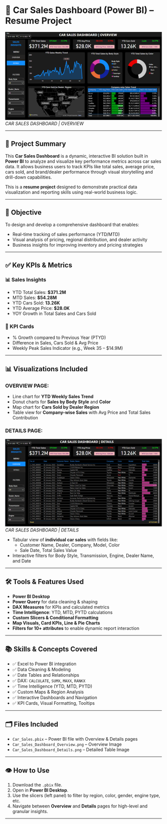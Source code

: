 # 🚗 Car Sales Dashboard (Power BI) – Resume Project

![Dashboard Overview](Car_Sales_Dashboard_Overview.png)
*CAR SALES DASHBOARD | OVERVIEW*

---

## 📌 Project Summary

This **Car Sales Dashboard** is a dynamic, interactive BI solution built in **Power BI** to analyze and visualize key performance metrics across car sales data. It allows business users to track KPIs like total sales, average price, cars sold, and brand/dealer performance through visual storytelling and drill-down capabilities.

This is a **resume project** designed to demonstrate practical data visualization and reporting skills using real-world business logic.

---

## 🎯 Objective

To design and develop a comprehensive dashboard that enables:
- Real-time tracking of sales performance (YTD/MTD)
- Visual analysis of pricing, regional distribution, and dealer activity
- Business insights for improving inventory and pricing strategies

---

## ✅ Key KPIs & Metrics

### 📊 Sales Insights
- YTD Total Sales: **$371.2M**
- MTD Sales: **$54.28M**
- YTD Cars Sold: **13.26K**
- YTD Average Price: **$28.0K**
- YOY Growth in Total Sales and Cars Sold

### 📌 KPI Cards
- % Growth compared to Previous Year (PTYD)
- Difference in Sales, Cars Sold & Avg Price
- Weekly Peak Sales Indicator (e.g., Week 35 – $14.9M)

---

## 📊 Visualizations Included

### OVERVIEW PAGE:
- Line chart for **YTD Weekly Sales Trend**
- Donut charts for **Sales by Body Style** and **Color**
- Map chart for **Cars Sold by Dealer Region**
- Table view for **Company-wise Sales** with Avg Price and Total Sales Contribution

### DETAILS PAGE:
![Dashboard Details](Car_Sales_Dashboard_Details.png)
*CAR SALES DASHBOARD | DETAILS*

- Tabular view of **individual car sales** with fields like:
  - Customer Name, Dealer, Company, Model, Color
  - Sale Date, Total Sales Value
- Interactive filters for Body Style, Transmission, Engine, Dealer Name, and Date

---

## 🛠️ Tools & Features Used

- **Power BI Desktop**
- **Power Query** for data cleaning & shaping
- **DAX Measures** for KPIs and calculated metrics
- **Time Intelligence**: YTD, MTD, PYTD calculations
- **Custom Slicers & Conditional Formatting**
- **Map Visuals, Card KPIs, Line & Pie Charts**
- **Filters for 10+ attributes** to enable dynamic report interaction

---

## 📚 Skills & Concepts Covered

- ✅ Excel to Power BI integration  
- ✅ Data Cleaning & Modeling  
- ✅ Date Tables and Relationships  
- ✅ DAX: `CALCULATE`, `SUMX`, `MAXX`, `RANKX`  
- ✅ Time Intelligence (YTD, MTD, PYTD)  
- ✅ Custom Maps & Region Analysis  
- ✅ Interactive Dashboards and Navigation  
- ✅ KPI Cards, Visual Formatting, Tooltips  

---

## 🗂️ Files Included

- `Car_Sales.pbix` – Power BI file with Overview & Details pages  
- `Car_Sales_Dashboard_Overview.png` – Overview Image  
- `Car_Sales_Dashboard_Details.png` – Detailed Table Image  

---

## 👁️ How to Use

1. Download the `.pbix` file.
2. Open in **Power BI Desktop**.
3. Use the slicers (left panel) to filter by region, color, gender, engine type, etc.
4. Navigate between **Overview** and **Details** pages for high-level and granular insights.

---


